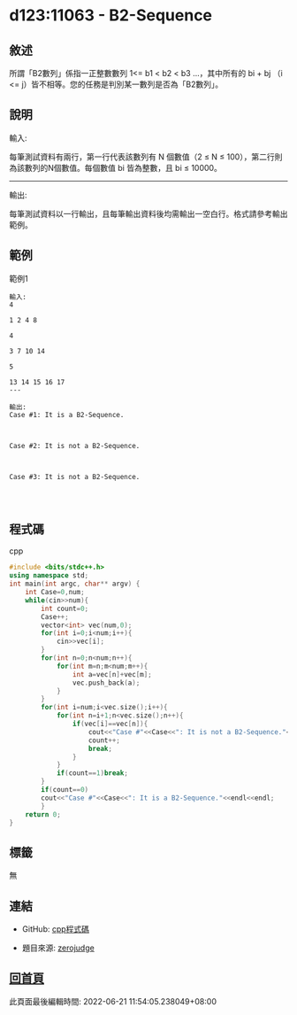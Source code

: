 # d123:11063 - B2-Sequence

## 敘述

所謂「B2數列」係指一正整數數列 1<= b1 < b2 < b3 ...，其中所有的 bi + bj （i <= j）皆不相等。您的任務是判別某一數列是否為「B2數列」。


## 說明

輸入:

每筆測試資料有兩行，第一行代表該數列有 N 個數值（2 ≤ N ≤ 100），第二行則為該數列的N個數值。每個數值 bi 皆為整數，且 bi ≤ 10000。

---

輸出:

每筆測試資料以一行輸出，且每筆輸出資料後均需輸出一空白行。格式請參考輸出範例。

## 範例
範例1

```
輸入:
4
1 2 4 8
4
3 7 10 14
5
13 14 15 16 17
---

輸出:
Case #1: It is a B2-Sequence.

Case #2: It is not a B2-Sequence.

Case #3: It is not a B2-Sequence.


```

## 程式碼
cpp

```cpp
#include <bits/stdc++.h>
using namespace std;
int main(int argc, char** argv) {
    int Case=0,num;
    while(cin>>num){
        int count=0;
        Case++;
        vector<int> vec(num,0);
        for(int i=0;i<num;i++){
            cin>>vec[i];    
        }
        for(int n=0;n<num;n++){
            for(int m=n;m<num;m++){
                int a=vec[n]+vec[m];
                vec.push_back(a);
            }
        }
        for(int i=num;i<vec.size();i++){
            for(int n=i+1;n<vec.size();n++){
                if(vec[i]==vec[n]){
                    cout<<"Case #"<<Case<<": It is not a B2-Sequence."<<endl<<endl;
                    count++;
                    break;
                }
            }
            if(count==1)break;
        }
        if(count==0)
        cout<<"Case #"<<Case<<": It is a B2-Sequence."<<endl<<endl;
        }
    return 0;
}

```

## 標籤

無

## 連結
- GitHub: [cpp程式碼](https://github.com/henryleecode23/solve_record/blob/main/zerojudge/d123/main.cpp)


- 題目來源: [zerojudge](https://zerojudge.tw/ShowProblem?problemid=d123)

## [回首頁](https://henryleecode23.github.io/solve_record/)

此頁面最後編輯時間: 2022-06-21 11:54:05.238049+08:00
